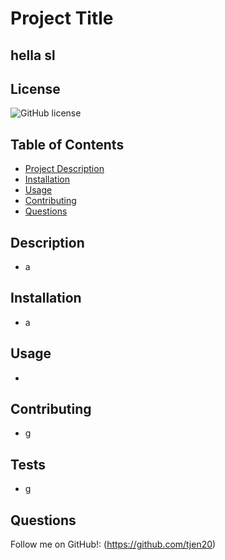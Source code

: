 
# Project Title
## hella sl

## License
![GitHub license](https://img.shields.io/badge/license-Apache_2.0-blue.svg)

## Table of Contents
* [Project Description](#description)   
* [Installation](#installation)
* [Usage](#usage)
* [Contributing](#contribution)
* [Questions](#questions)

## Description 
* a
    
## Installation
* a
    
## Usage 
* 
    
## Contributing
* g

## Tests
* g

## Questions
Follow me on GitHub!: (https://github.com/tjen20)



    